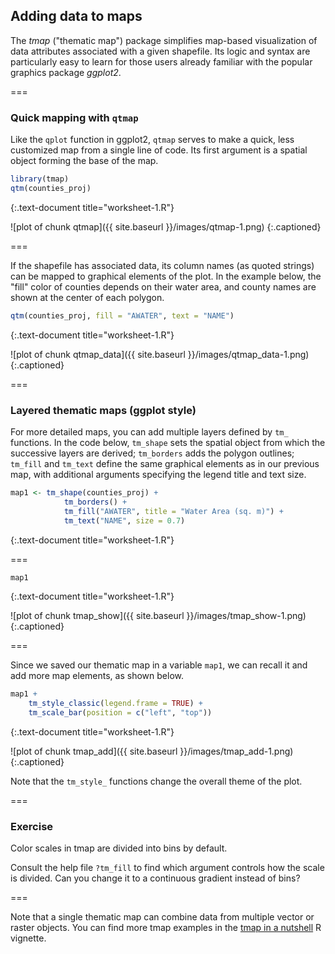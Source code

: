 ---
---

## Adding data to maps

The *tmap* ("thematic map") package simplifies map-based visualization of data attributes associated with a given shapefile. Its logic and syntax are particularly easy to learn for those users already familiar with the popular graphics package *ggplot2*.

===

### Quick mapping with `qtmap`

Like the `qplot` function in ggplot2, `qtmap` serves to make a quick, less customized map from a single line of code. Its first argument is a spatial object forming the base of the map.

~~~r
library(tmap)
qtm(counties_proj)
~~~
{:.text-document title="worksheet-1.R"}

![plot of chunk qtmap]({{ site.baseurl }}/images/qtmap-1.png)
{:.captioned}

===

If the shapefile has associated data, its column names (as quoted strings) can be mapped to graphical elements of the plot. In the example below, the "fill" color of counties depends on their water area, and county names are shown at the center of each polygon.

~~~r
qtm(counties_proj, fill = "AWATER", text = "NAME")
~~~
{:.text-document title="worksheet-1.R"}

![plot of chunk qtmap_data]({{ site.baseurl }}/images/qtmap_data-1.png)
{:.captioned}

===

### Layered thematic maps (ggplot style)

For more detailed maps, you can add multiple layers defined by `tm_` functions. In the code below, `tm_shape` sets the spatial object from which the successive layers are derived; `tm_borders` adds the polygon outlines; `tm_fill` and `tm_text` define the same graphical elements as in our previous map, with additional arguments specifying the legend title and text size.


~~~r
map1 <- tm_shape(counties_proj) +
            tm_borders() +
            tm_fill("AWATER", title = "Water Area (sq. m)") +
            tm_text("NAME", size = 0.7)
~~~
{:.text-document title="worksheet-1.R"}

===


~~~r
map1
~~~
{:.text-document title="worksheet-1.R"}

![plot of chunk tmap_show]({{ site.baseurl }}/images/tmap_show-1.png)
{:.captioned}

===

Since we saved our thematic map in a variable `map1`, we can recall it and add more map elements, as shown below.


~~~r
map1 +
    tm_style_classic(legend.frame = TRUE) +
    tm_scale_bar(position = c("left", "top"))
~~~
{:.text-document title="worksheet-1.R"}

![plot of chunk tmap_add]({{ site.baseurl }}/images/tmap_add-1.png)
{:.captioned}

Note that the `tm_style_` functions change the overall theme of the plot.

===

### Exercise 

Color scales in tmap are divided into bins by default. 

Consult the help file `?tm_fill` to find which argument controls how the scale is divided. Can you change it to a continuous gradient instead of bins?

===

Note that a single thematic map can combine data from multiple vector or raster objects. You can find more tmap examples in the [tmap in a nutshell](https://cran.r-project.org/web/packages/tmap/vignettes/tmap-nutshell.html) R vignette.
